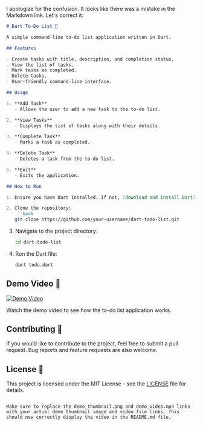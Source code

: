 I apologize for the confusion. It looks like there was a mistake in the Markdown link. Let's correct it:

```markdown
# Dart To-Do List 📝

A simple command-line to-do list application written in Dart.

## Features

- Create tasks with title, description, and completion status.
- View the list of tasks.
- Mark tasks as completed.
- Delete tasks.
- User-friendly command-line interface.

## Usage

1. **Add Task**
   - Allows the user to add a new task to the to-do list.

2. **View Tasks**
   - Displays the list of tasks along with their details.

3. **Complete Task**
   - Marks a task as completed.

4. **Delete Task**
   - Deletes a task from the to-do list.

5. **Exit**
   - Exits the application.

## How to Run

1. Ensure you have Dart installed. If not, [download and install Dart](https://dart.dev/get-dart).

2. Clone the repository:
   ```bash
   git clone https://github.com/your-username/dart-todo-list.git
   ```

3. Navigate to the project directory:
   ```bash
   cd dart-todo-list
   ```

4. Run the Dart file:
   ```bash
   dart todo.dart
   ```

## Demo Video 🎥
[![Demo Video](https://github.com/AnmarSammour/todo_list/blob/main/assets/demo_thumbnail.png)](https://github.com/AnmarSammour/todo_list/raw/main/assets/demo_video.mp4)

Watch the demo video to see how the to-do list application works.

## Contributing 🤝

If you would like to contribute to the project, feel free to submit a pull request. Bug reports and feature requests are also welcome.

## License 📜

This project is licensed under the MIT License - see the [LICENSE](LICENSE) file for details.
```

Make sure to replace the demo_thumbnail.png and demo_video.mp4 links with your actual demo thumbnail image and video file links. This should now correctly display the video in the README.md file.
